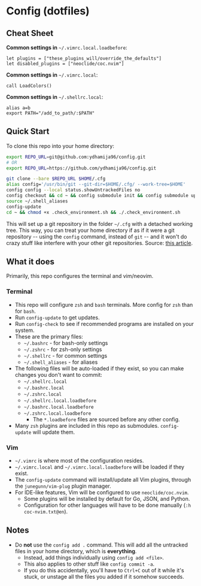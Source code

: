 # Config (dotfiles)

## Cheat Sheet

**Common settings in** `~/.vimrc.local.loadbefore`:
```
let plugins = ["these_plugins_will/override_the_defaults"]
let disabled_plugins = ["neoclide/coc.nvim"]
```
**Common settings in** `~/.vimrc.local`:
```
call LoadColors()
```

**Common settings in** `~/.shellrc.local`:
```
alias a=b
export PATH="/add_to_path/:$PATH"
```

## Quick Start

To clone this repo into your home directory:

```bash
export REPO_URL=git@github.com:ydhamija96/config.git
# OR
export REPO_URL=https://github.com/ydhamija96/config.git

git clone --bare $REPO_URL $HOME/.cfg
alias config='/usr/bin/git --git-dir=$HOME/.cfg/ --work-tree=$HOME'
config config --local status.showUntrackedFiles no
config checkout && cd ~ && config submodule init && config submodule update
source ~/.shell_aliases
config-update
cd ~ && chmod +x .check_environment.sh && ./.check_environment.sh
```

This will set up a git repository in the folder `~/.cfg` with a detached working tree. This way, you can treat your home directory if as if it were a git repository -- using the `config` command, instead of `git` -- and it won't do crazy stuff like interfere with your other git repositories. Source: [this article](https://developer.atlassian.com/blog/2016/02/best-way-to-store-dotfiles-git-bare-repo/).

## What it does

Primarily, this repo configures the terminal and vim/neovim.

### Terminal

- This repo will configure `zsh` and `bash` terminals. More config for `zsh` than for `bash`.
- Run `config-update` to get updates.
- Run `config-check` to see if recommended programs are installed on your system.
- These are the primary files:
    - `~/.bashrc` - for bash-only settings
    - `~/.zshrc` - for zsh-only settings
    - `~/.shellrc` - for common settings
    - `~/.shell_aliases` - for aliases
- The following files will be auto-loaded if they exist, so you can make changes you don't want to commit:
    - `~/.shellrc.local`
    - `~/.bashrc.local`
    - `~/.zshrc.local`
    - `~/.shellrc.local.loadbefore`
    - `~/.bashrc.local.loadbefore`
    - `~/.zshrc.local.loadbefore`
        - The `*.loadbefore` files are sourced before any other config.
- Many `zsh` plugins are included in this repo as submodules. `config-update` will update them.

### Vim

- `~/.vimrc` is where most of the configuration resides.
- `~/.vimrc.local` and `~/.vimrc.local.loadbefore` will be loaded if they exist.
- The `config-update` command will install/update all Vim plugins, through the `junegunn/vim-plug` plugin manager.
- For IDE-like features, Vim will be configured to use `neoclide/coc.nvim`.
    - Some plugins will be installed by default for Go, JSON, and Python.
    - Configuration for other languages will have to be done manually (`:h coc-nvim.txt@en`).

## Notes

- Do **not** use the `config add .` command. This will add all the untracked files in your home directory, which is **everything**.
    - Instead, add things individually using `config add <file>`.
    - This also applies to other stuff like `config commit -a`.
    - If you do this accidentally, you'll have to `Ctrl+C` out of it while it's stuck, or unstage all the files you added if it somehow succeeds.

